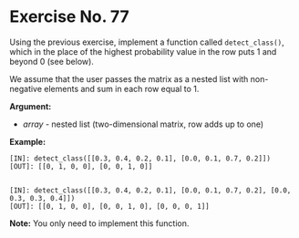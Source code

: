 # Exercise No. 77


Using the previous exercise, implement a function called `detect_class()`, which in the place of the highest probability value in the row puts 1 and beyond 0 (see below).

We assume that the user passes the matrix as a nested list with non-negative elements and sum in each row equal to 1.


**Argument:**

-   *array* - nested list (two-dimensional matrix, row adds up to one)


**Example:**


    [IN]: detect_class([[0.3, 0.4, 0.2, 0.1], [0.0, 0.1, 0.7, 0.2]]) 
    [OUT]: [[0, 1, 0, 0], [0, 0, 1, 0]]


    [IN]: detect_class([[0.3, 0.4, 0.2, 0.1], [0.0, 0.1, 0.7, 0.2], [0.0, 0.3, 0.3, 0.4]]) 
    [OUT]: [[0, 1, 0, 0], [0, 0, 1, 0], [0, 0, 0, 1]]




**Note:** You only need to implement this function.